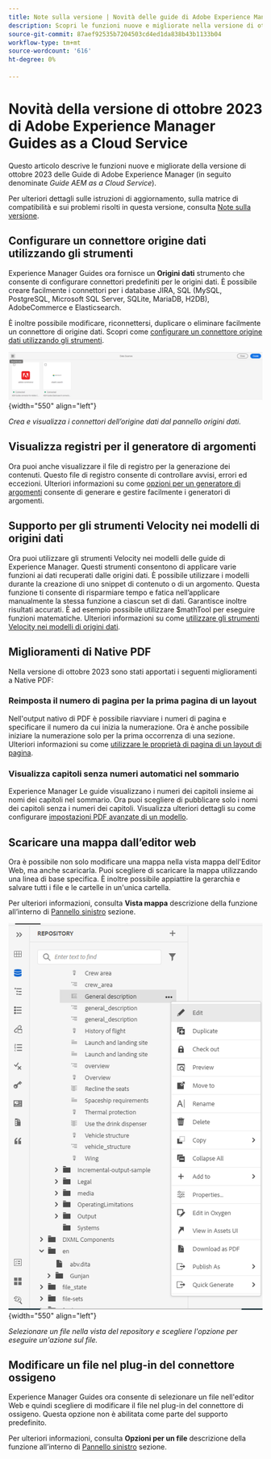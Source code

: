```yaml
---
title: Note sulla versione | Novità delle guide di Adobe Experience Manager, versione di ottobre 2023
description: Scopri le funzioni nuove e migliorate nella versione di ottobre 2023 di Adobe Experience Manager Guides as a Cloud Service.
source-git-commit: 87aef92535b7204503cd4ed1da838b43b1133b04
workflow-type: tm+mt
source-wordcount: '616'
ht-degree: 0%

---
```


# Novità della versione di ottobre 2023 di Adobe Experience Manager Guides as a Cloud Service

Questo articolo descrive le funzioni nuove e migliorate della versione di ottobre 2023 delle Guide di Adobe Experience Manager (in seguito denominate *Guide AEM as a Cloud Service*).

Per ulteriori dettagli sulle istruzioni di aggiornamento, sulla matrice di compatibilità e sui problemi risolti in questa versione, consulta [Note sulla versione](release-notes-2023.10.0.md).


## Configurare un connettore origine dati utilizzando gli strumenti

Experience Manager Guides ora fornisce un **Origini dati** strumento che consente di configurare connettori predefiniti per le origini dati. È possibile creare facilmente i connettori per i database JIRA, SQL (MySQL, PostgreSQL, Microsoft SQL Server, SQLite, MariaDB, H2DB), AdobeCommerce e Elasticsearch.

È inoltre possibile modificare, riconnettersi, duplicare o eliminare facilmente un connettore di origine dati. Scopri come [configurare un connettore origine dati utilizzando gli strumenti](../cs-install-guide/conf-data-source-connector-tools.md).

![connettori di origini dati elencati nel pannello origini dati](assets/data-sources-create-window.png){width="550" align="left"}

*Crea e visualizza i connettori dell’origine dati dal pannello origini dati.*

## Visualizza registri per il generatore di argomenti

Ora puoi anche visualizzare il file di registro per la generazione dei contenuti. Questo file di registro consente di controllare avvisi, errori ed eccezioni.  Ulteriori informazioni su come [opzioni per un generatore di argomenti](../user-guide/web-editor-content-snippet.md#options-for-a-topic-generator) consente di generare e gestire facilmente i generatori di argomenti.

## Supporto per gli strumenti Velocity nei modelli di origini dati

Ora puoi utilizzare gli strumenti Velocity nei modelli delle guide di Experience Manager. Questi strumenti consentono di applicare varie funzioni ai dati recuperati dalle origini dati. È possibile utilizzare i modelli durante la creazione di uno snippet di contenuto o di un argomento. Questa funzione ti consente di risparmiare tempo e fatica nell’applicare manualmente la stessa funzione a ciascun set di dati.  Garantisce inoltre risultati accurati.
È ad esempio possibile utilizzare $mathTool per eseguire funzioni matematiche.
Ulteriori informazioni su come [utilizzare gli strumenti Velocity nei modelli di origini dati](../user-guide/web-editor-content-snippet.md#use-velocity-tools).


## Miglioramenti di Native PDF

Nella versione di ottobre 2023 sono stati apportati i seguenti miglioramenti a Native PDF:

### Reimposta il numero di pagina per la prima pagina di un layout

Nell&#39;output nativo di PDF è possibile riavviare i numeri di pagina e specificare il numero da cui inizia la numerazione. Ora è anche possibile iniziare la numerazione solo per la prima occorrenza di una sezione.
Ulteriori informazioni su come [utilizzare le proprietà di pagina di un layout di pagina](../native-pdf/design-page-layout.md#page-props-page-layout).


### Visualizza capitoli senza numeri automatici nel sommario

Experience Manager Le guide visualizzano i numeri dei capitoli insieme ai nomi dei capitoli nel sommario. Ora puoi scegliere di pubblicare solo i nomi dei capitoli senza i numeri dei capitoli. Visualizza ulteriori dettagli su come configurare [impostazioni PDF avanzate di un modello](../native-pdf/components-pdf-template.md#advanced-pdf-settings).

## Scaricare una mappa dall’editor web

Ora è possibile non solo modificare una mappa nella vista mappa dell&#39;Editor Web, ma anche scaricarla. Puoi scegliere di scaricare la mappa utilizzando una linea di base specifica. È inoltre possibile appiattire la gerarchia e salvare tutti i file e le cartelle in un&#39;unica cartella.

Per ulteriori informazioni, consulta **Vista mappa** descrizione della funzione all’interno di [Pannello sinistro](../user-guide/web-editor-features.md#id2051EA0M0HS) sezione.

![menu opzioni di un file nella vista archivio](assets/options-menu-repo-view-file-level-2310.png){width="550" align="left"}

*Selezionare un file nella vista del repository e scegliere l&#39;opzione per eseguire un&#39;azione sul file.*

## Modificare un file nel plug-in del connettore ossigeno

Experience Manager Guides ora consente di selezionare un file nell&#39;editor Web e quindi scegliere di modificare il file nel plug-in del connettore di ossigeno. Questa opzione non è abilitata come parte del supporto predefinito.

Per ulteriori informazioni, consulta **Opzioni per un file** descrizione della funzione all’interno di [Pannello sinistro](../user-guide/web-editor-features.md#id2051EA0M0HS) sezione.

